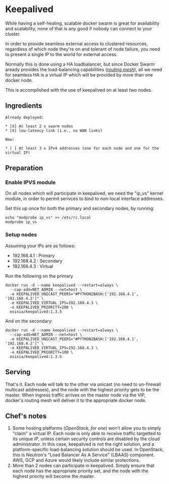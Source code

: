 # Keepalived

While having a self-healing, scalable docker swarm is great for availability and scalability, none of that is any good if nobody can connect to your cluster.

In order to provide seamless external access to clustered resources, regardless of which node they're on and tolerant of node failure, you need to present a single IP to the world for external access.

Normally this is done using a HA loadbalancer, but since Docker Swarm aready provides the load-balancing capabilities (*[routing mesh](https://docs.docker.com/engine/swarm/ingress/)*), all we need for seamless HA is a virtual IP which will be provided by more than one docker node.

This is accomplished with the use of keepalived on at least two nodes.

## Ingredients

    Already deployed:

    * [X] At least 2 x swarm nodes
    * [X] low-latency link (i.e., no WAN links)

    New:

    * [ ] At least 3 x IPv4 addresses (one for each node and one for the virtual IP)

## Preparation

### Enable IPVS module

On all nodes which will participate in keepalived, we need the "ip_vs" kernel module, in order to permit serivces to bind to non-local interface addresses.

Set this up once for both the primary and secondary nodes, by running:

```
echo "modprobe ip_vs" >> /etc/rc.local
modprobe ip_vs
```

### Setup nodes

Assuming your IPs are as follows:

* 192.168.4.1 : Primary
* 192.168.4.2 : Secondary
* 192.168.4.3 : Virtual

Run the following on the primary
```
docker run -d --name keepalived --restart=always \
  --cap-add=NET_ADMIN --net=host \
  -e KEEPALIVED_UNICAST_PEERS="#PYTHON2BASH:['192.168.4.1', '192.168.4.2']" \
  -e KEEPALIVED_VIRTUAL_IPS=192.168.4.3 \
  -e KEEPALIVED_PRIORITY=200 \
  osixia/keepalived:1.3.5
```

And on the secondary:
```
docker run -d --name keepalived --restart=always \
  --cap-add=NET_ADMIN --net=host \
  -e KEEPALIVED_UNICAST_PEERS="#PYTHON2BASH:['192.168.4.1', '192.168.4.2']" \
  -e KEEPALIVED_VIRTUAL_IPS=192.168.4.3 \
  -e KEEPALIVED_PRIORITY=100 \
  osixia/keepalived:1.3.5
```

## Serving

That's it. Each node will talk to the other via unicast (no need to un-firewall multicast addresses), and the node with the highest priority gets to be the master. When ingress traffic arrives on the master node via the VIP, docker's routing mesh will deliver it to the appropriate docker node.

## Chef's notes 

1. Some hosting platforms (*OpenStack, for one*) won't allow you to simply "claim" a virtual IP. Each node is only able to receive traffic targetted to its unique IP, unless certain security controls are disabled by the cloud administrator. In this case, keepalived is not the right solution, and a platform-specific load-balancing solution should be used. In OpenStack, this is Neutron's "Load Balancer As A Service" (LBAAS) component. AWS, GCP and Azure would likely include similar protections.
2. More than 2 nodes can participate in keepalived. Simply ensure that each node has the appropriate priority set, and the node with the highest priority will become the master.